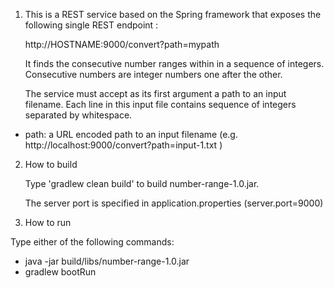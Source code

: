 1. This is a REST service based on the Spring framework that exposes the following single REST endpoint :

   http://HOSTNAME:9000/convert?path=mypath
   
   It finds the consecutive number ranges within in a sequence of integers. Consecutive numbers are integer numbers one after the other.
   
   The service must accept as its first argument a path to an input filename. Each line in this input file contains sequence of integers separated by whitespace. 
   

- path: a URL encoded path to an input filename (e.g. http://localhost:9000/convert?path=input-1.txt )

2. How to build

    Type 'gradlew clean build' to build number-range-1.0.jar.

    The server port is specified in application.properties (server.port=9000)

3. How to run

  Type either of the following commands:
 -  java -jar build/libs/number-range-1.0.jar
 -  gradlew bootRun
